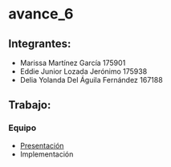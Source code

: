 # avance_6

## Integrantes:

* Marissa Martínez García 175901
* Eddie Junior Lozada Jerónimo 175938
* Delia Yolanda Del Águila Fernández 167188

## Trabajo: 

### Equipo

- [Presentación](https://docs.google.com/presentation/d/13RXpJMcv3YGHZZD7raEXY7tK4IIhiTtI0cCsYrcp7GQ/edit?usp=sharing)
- Implementación



